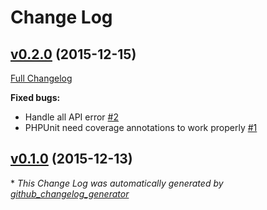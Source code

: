 # Change Log

## [v0.2.0](https://github.com/crunchmail/crunchmail-client-php/tree/v0.2.0) (2015-12-15)
[Full Changelog](https://github.com/crunchmail/crunchmail-client-php/compare/v0.1.0...v0.2.0)

**Fixed bugs:**

- Handle all API error [\#2](https://github.com/crunchmail/crunchmail-client-php/issues/2)
- PHPUnit need coverage annotations to work properly [\#1](https://github.com/crunchmail/crunchmail-client-php/issues/1)

## [v0.1.0](https://github.com/crunchmail/crunchmail-client-php/tree/v0.1.0) (2015-12-13)


\* *This Change Log was automatically generated by [github_changelog_generator](https://github.com/skywinder/Github-Changelog-Generator)*